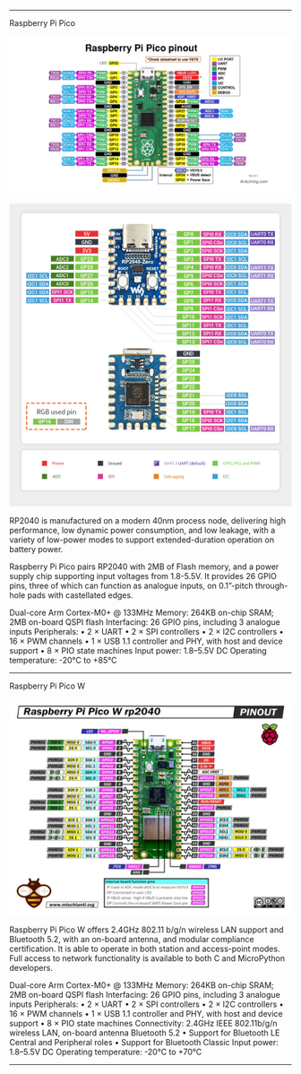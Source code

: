 --------------------------------------------------------------------------------------
Raspberry Pi Pico


![photo](jpg/rp2040_board_pinout.jpeg)

![photo](jpg/RP2040-Zero-details-7.jpg)


RP2040 is manufactured on a modern 40nm process node, delivering high performance,
low dynamic power consumption, and low leakage, with a variety of low-power modes to
support extended-duration operation on battery power.

Raspberry Pi Pico pairs RP2040 with 2MB of Flash memory, and a power supply chip
supporting input voltages from 1.8-5.5V. It provides 26 GPIO pins, three of which can
function as analogue inputs, on 0.1”-pitch through-hole pads with castellated edges.


Dual-core Arm Cortex-M0+ @ 133MHz
Memory: 264KB on-chip SRAM; 2MB on-board QSPI flash
Interfacing: 26 GPIO pins, including 3 analogue inputs
Peripherals: • 2 × UART
• 2 × SPI controllers
• 2 × I2C controllers
• 16 × PWM channels
• 1 × USB 1.1 controller and PHY, with host and device support
• 8 × PIO state machines
Input power: 1.8–5.5V DC
Operating temperature: -20°C to +85°C

--------------------------------------------------------------------------------------
Raspberry Pi Pico W 

![photo](jpg/Raspberry-Pi-Pico-W-rp2040-WiFi-pinout-mischianti.jpg)


Raspberry Pi Pico W offers 2.4GHz 802.11 b/g/n wireless LAN support and Bluetooth
5.2, with an on-board antenna, and modular compliance certification. It is able to operate
in both station and access-point modes. Full access to network functionality is available
to both C and MicroPython developers.


Dual-core Arm Cortex-M0+ @ 133MHz
Memory: 264KB on-chip SRAM; 2MB on-board QSPI flash
Interfacing: 26 GPIO pins, including 3 analogue inputs
Peripherals: • 2 × UART
• 2 × SPI controllers
• 2 × I2C controllers
• 16 × PWM channels
• 1 × USB 1.1 controller and PHY, with host and device support
• 8 × PIO state machines
Connectivity: 2.4GHz IEEE 802.11b/g/n wireless LAN, on-board antenna
Bluetooth 5.2
• Support for Bluetooth LE Central and Peripheral roles
• Support for Bluetooth Classic
Input power: 1.8–5.5V DC
Operating temperature: -20°C to +70°C

--------------------------------------------------------------------------------------
